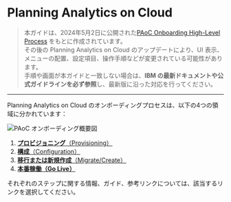 # Planning Analytics on Cloud

> 本ガイドは、2024年5月2日に公開された[PAoC Onboarding High-Level Process](https://community.ibm.com/community/user/blogs/paul-hart-prieto/2024/05/02/paoc-onboarding-high-level-process) をもとに作成されています。    
> その後の Planning Analytics on Cloud のアップデートにより、UI 表示、メニューの配置、設定項目、操作手順などが変更されている可能性があります。  
> 手順や画面が本ガイドと一致しない場合は、**IBM の最新ドキュメントや公式ガイドラインを必ず参照**し、最新版に沿った対応を行ってください。

---

Planning Analytics on Cloud のオンボーディングプロセスは、以下の4つの領域に分かれています：

![PAoC オンボーディング概要図](https://higherlogicdownload.s3.amazonaws.com/IMWUC/UploadedImages/UL490LOrQZazCrjonOwa_Overview.jpeg)

1. [**プロビジョニング**（Provisioning）](./paocprovisioning)
2. [**構成**（Configuration）](./planning-analytics.png)
3. [**移行または新規作成**（Migrate/Create）](./planning-analytics__copied_1.png)
4. [**本番稼働（Go Live）**](./planning-analytics__copied_2.png)

それぞれのステップに関する情報、ガイド、参考リンクについては、該当するリンクを選択してください。
